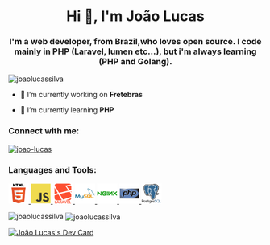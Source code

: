 <h1 align="center">Hi 👋, I'm João Lucas</h1>
<h3 align="center">I'm a web developer, from Brazil,who loves open source. I code mainly in PHP (Laravel, lumen etc...), but i'm always learning (PHP and Golang).</h3>

<p align="left"> <img src="https://komarev.com/ghpvc/?username=joaolucassilva" alt="joaolucassilva"/> </p>

- 🔭 I’m currently working on **Fretebras**

- 🌱 I’m currently learning **PHP**

<p align="left">
    <h3 align="left">Connect with me:</h3>
    <a href="https://linkedin.com/in/joao-lucas" target="_blank">
        <img align="center" src="https://cdn.jsdelivr.net/npm/simple-icons@3.0.1/icons/linkedin.svg" alt="joao-lucas" height="30" width="40" />
    </a>
</p>

<h3 align="left">Languages and Tools:</h3>
<p align="left">
    <a href="https://www.w3.org/html/" target="_blank"> 
        <img src="https://raw.githubusercontent.com/devicons/devicon/2809b567852a4648062a2d3e7c1c531367458c0b/icons/html5/html5-original-wordmark.svg" alt="html5" width="40" height="40"/> 
    </a> 
    <a href="https://developer.mozilla.org/en-US/docs/Web/JavaScript" target="_blank"> 
        <img src="https://raw.githubusercontent.com/devicons/devicon/2809b567852a4648062a2d3e7c1c531367458c0b/icons/javascript/javascript-original.svg" alt="javascript" width="40" height="40"/> 
    </a> 
    <a href="https://laravel.com/" target="_blank"> 
        <img src="https://raw.githubusercontent.com/devicons/devicon/2809b567852a4648062a2d3e7c1c531367458c0b/icons/laravel/laravel-plain-wordmark.svg" alt="laravel" width="40" height="40"/> 
    </a>  
    <a href="https://www.mysql.com/" target="_blank"> 
        <img src="https://raw.githubusercontent.com/devicons/devicon/2809b567852a4648062a2d3e7c1c531367458c0b/icons/mysql/mysql-original-wordmark.svg" alt="mysql" width="40" height="40"/> 
    </a> 
    <a href="https://www.nginx.com" target="_blank"> 
        <img src="https://raw.githubusercontent.com/devicons/devicon/2809b567852a4648062a2d3e7c1c531367458c0b/icons/nginx/nginx-original.svg" alt="nginx" width="40" height="40"/> 
    </a> 
    <a href="https://www.php.net" target="_blank"> 
        <img src="https://raw.githubusercontent.com/devicons/devicon/2809b567852a4648062a2d3e7c1c531367458c0b/icons/php/php-original.svg" alt="php" width="40" height="40"/> 
    </a> 
    <a href="https://www.postgresql.org" target="_blank"> 
        <img src="https://raw.githubusercontent.com/devicons/devicon/2809b567852a4648062a2d3e7c1c531367458c0b/icons/postgresql/postgresql-original-wordmark.svg" alt="postgresql" width="40" height="40"/> 
    </a> 
</p>

<p><img align="left" src="https://github-readme-stats.vercel.app/api/top-langs/?username=joaolucassilva" alt="joaolucassilva" /></p>

<p>&nbsp;<img align="center" src="https://github-readme-stats.vercel.app/api?username=joaolucassilva&show_icons=true" alt="joaolucassilva" /></p>

<a href="https://app.daily.dev/joaolucas_"><img src="https://api.daily.dev/devcards/9e3821894ea64dcd9be0e012629217b4.png?r=ict" width="400" alt="João Lucas's Dev Card"/></a>
